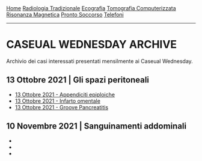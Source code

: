<div class="topnav">
  <a href="index.html">Home</a>
  <a href="radiologia_tradizionale.html">Radiologia Tradizionale</a>
  <a href="ecografia.html">Ecografia</a>
  <a href="tomografia_computerizzata.html">Tomografia Computerizzata</a>
  <a href="risonanza_magnetica.html">Risonanza Magnetica</a>
  <a href="pronto_soccorso.html">Pronto Soccorso</a>
  <a href="contatti.html">Telefoni</a>
</div>

---

# CASEUAL WEDNESDAY ARCHIVE
Archivio dei casi interessati presentati mensilmente ai Caseual Wednesday.

## 13 Ottobre 2021 | Gli spazi peritoneali

- [13 Ottobre 2021 - Appendiciti epiploiche]()
- [13 Ottobre 2021 - Infarto omentale]()
- [13 Ottobre 2021 - Groove Pancreatitis](caseual_wednesdays/2021-10-13/groove_pancreatitis.html)


## 10 Novembre 2021 | Sanguinamenti addominali

- []()
- []()
- []()